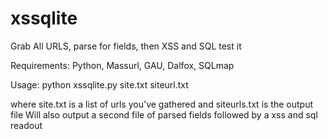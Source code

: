 # xssqlite
Grab All URLS, parse for fields, then XSS and SQL test it

Requirements: Python, Massurl, GAU, Dalfox, SQLmap



Usage: python xssqlite.py site.txt siteurl.txt

where site.txt is a list of urls you've gathered
and siteurls.txt is the output file
Will also output a second file of parsed fields
followed by a xss and sql readout
